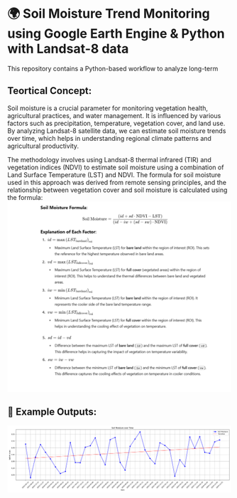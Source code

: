 # 🌍 Soil Moisture Trend Monitoring using Google Earth Engine & Python with Landsat-8 data
This repository contains a Python-based workflow to analyze long-term



## Teortical Concept:
Soil moisture is a crucial parameter for monitoring vegetation health, agricultural practices, and water management. It is influenced by various factors such as precipitation, temperature, vegetation cover, and land use. By analyzing Landsat-8 satellite data, we can estimate soil moisture trends over time, which helps in understanding regional climate patterns and agricultural productivity.

The methodology involves using Landsat-8 thermal infrared (TIR) and vegetation indices (NDVI) to estimate soil moisture using a combination of Land Surface Temperature (LST) and NDVI. The formula for soil moisture used in this approach was derived from remote sensing principles, and the relationship between vegetation cover and soil moisture is calculated using the formula:
![image alt](https://github.com/SaeidDaliriSusefi/SoilMoisture-Landsat8/blob/2edf2ec030502260f249df001bf9ddd17fa447cf/Images/L8-Formula.png)



## 📸 Example Outputs:
![image alt](https://github.com/SaeidDaliriSusefi/SoilMoisture-Landsat8/blob/efa2e527783117ecd2cdb03fce507486834f4677/Images/soil_moisture_trend.png)
